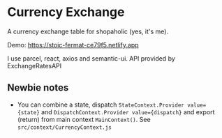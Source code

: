 # Currency Exchange

A currency exchange table for shopaholic (yes, it's me).

Demo: https://stoic-fermat-ce79f5.netlify.app

I use parcel, react, axios and semantic-ui. API provided by ExchangeRatesAPI

## Newbie notes

- You can combine a state, dispatch `StateContext.Provider value={state}` and `DispatchContext.Provider value={dispatch}` and export (return) from main context `MainContext()`. See `src/context/CurrencyContext.js`

